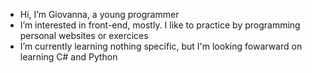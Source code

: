 -  Hi, I’m Giovanna, a young programmer 
-  I’m interested in front-end, mostly. I like to practice by programming personal websites or exercices
-  I’m currently learning nothing specific, but I'm looking fowarward on learning C# and Python

<!---
Slavskaa/Slavskaa is a ✨ special ✨ repository because its `README.md` (this file) appears on your GitHub profile.
You can click the Preview link to take a look at your changes.
--->
